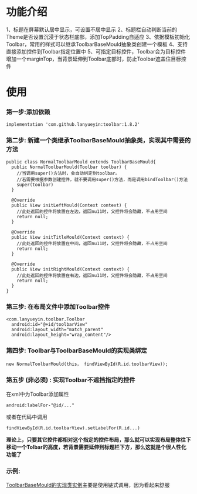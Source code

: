 # 功能介绍
1、标题在屏幕默认居中显示，可设置不居中显示
2、标题栏自动判断当前的Theme是否设置沉浸于状态栏底部，添加TopPadding自适应
3、依据模板初始化Toolbar，常用的样式可以继承ToolbarBaseMould抽象类创建一个模板
4、支持直接添加控件到Toolbar指定位置中
5、可指定目标控件，Toolbar会为目标控件增加一个marginTop，当背景延伸到Toolbar底部时，防止Toolbar遮盖住目标控件
# 使用
### 第一步:添加依赖
    implementation 'com.github.lanyueyin:toolbar:1.8.2'
### 第二步: 新建一个类继承ToolbarBaseMould抽象类，实现其中需要的方法
    public class NormalToolbarMould extends ToolbarBaseMould{
      public NormalToolbarMould(Toolbar toolbar) {
        //当调用super()方法时，会自动绑定到toolbar。
        //若需要根据参数创建控件，就不要调用super()方法，而是调用bindToolbar()方法
        super(toolbar)
      }

      @Override
      public View initLeftMould(Context context) {
        //此处返回的控件将放置在左边，返回nu11时，父控件将会隐藏，不占用空间
        return null;
      }

      @Override
      public View initTitleMould(Context context) {
        //此处返回的控件将放置在中间，返回nu11时，父控件将会隐藏，不占用空间
        return null;
      }

      @Override
      public View initRightMould(Context context) {
        //此处返回的控件将放置在右边，返回nu11时，父控件将会隐藏，不占用空间
        return null;
      }
    }
### 第三步: 在布局文件中添加Toolbar控件
    <com.lanyueyin.toolbar.Toolbar
      android:id="@+id/toolbarView"
      android:layout_width="match_parent"
      android:layout_height="wrap_content"/>
### 第四步: Toolbar与ToolbarBaseMould的实现类绑定
    new NormalToolbarMould(this， findViewById(R.id.toolbarView));
### 第五步 (非必须) : 实现Toolbar不遮挡指定的控件
在xml中为Toolbar添加属性

    android:labelFor-"@id/..."

或者在代码中调用

    findViewById(R.id.toolbarView).setLabelFor(R.id...)

**理论上，只要其它控件都相对这个指定的控件布局，那么就可以实现布局整体往下移动一个Tolbar的高度，若背景需要延伸到标题栏下方，那么这就是个很人性化功能了**

### 示例:
[ToolbarBaseMould的实现类实例](https://github.com/lanyueyin/toolbar/blob/main/app/src/main/java/com/dep/myapplication/mould/NormalToolbarMould.java)主要是使用链式调用，因为看起来舒服